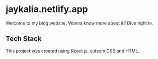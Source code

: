 # jaykalia.netlify.app

Welcome to my blog website. Wanna know more about it?
Dive right in.

## Tech Stack

This project was created using React.js, cutsom CSS and HTML.
